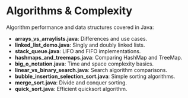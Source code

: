 # Algorithms & Complexity

Algorithm performance and data structures covered in Java:

- **arrays_vs_arraylists.java**: Differences and use cases.
- **linked_list_demo.java**: Singly and doubly linked lists.
- **stack_queue.java**: LIFO and FIFO implementations.
- **hashmaps_and_treemaps.java**: Comparing HashMap and TreeMap.
- **big_o_notation.java**: Time and space complexity basics.
- **linear_vs_binary_search.java**: Search algorithm comparisons.
- **bubble_insertion_selection_sort.java**: Simple sorting algorithms.
- **merge_sort.java**: Divide and conquer sorting.
- **quick_sort.java**: Efficient quicksort algorithm.
